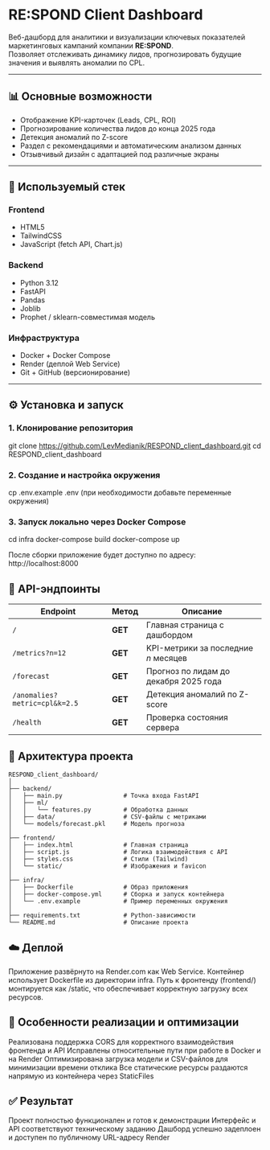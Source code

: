 # RE:SPOND Client Dashboard

Веб-дашборд для аналитики и визуализации ключевых показателей маркетинговых кампаний компании **RE:SPOND**.  
Позволяет отслеживать динамику лидов, прогнозировать будущие значения и выявлять аномалии по CPL.

---

## 📊 Основные возможности

- Отображение KPI-карточек (Leads, CPL, ROI)  
- Прогнозирование количества лидов до конца 2025 года  
- Детекция аномалий по Z-score  
- Раздел с рекомендациями и автоматическим анализом данных  
- Отзывчивый дизайн с адаптацией под различные экраны  

---

## 🧩 Используемый стек

### Frontend
- HTML5  
- TailwindCSS  
- JavaScript (fetch API, Chart.js)

### Backend
- Python 3.12  
- FastAPI  
- Pandas  
- Joblib  
- Prophet / sklearn-совместимая модель

### Инфраструктура
- Docker + Docker Compose  
- Render (деплой Web Service)  
- Git + GitHub (версионирование)

---

## ⚙️ Установка и запуск

### 1. Клонирование репозитория

git clone https://github.com/LevMedianik/RESPOND_client_dashboard.git
cd RESPOND_client_dashboard

### 2. Создание и настройка окружения

cp .env.example .env (при необходимости добавьте переменные окружения)

### 3. Запуск локально через Docker Compose

cd infra
docker-compose build
docker-compose up


После сборки приложение будет доступно по адресу:
http://localhost:8000

## 🧠 API-эндпоинты

| Endpoint | Метод | Описание |
|-----------|--------|----------|
| `/` | **GET** | Главная страница с дашбордом |
| `/metrics?n=12` | **GET** | KPI-метрики за последние *n* месяцев |
| `/forecast` | **GET** | Прогноз по лидам до декабря 2025 года |
| `/anomalies?metric=cpl&k=2.5` | **GET** | Детекция аномалий по Z-score |
| `/health` | **GET** | Проверка состояния сервера |


## 🧱 Архитектура проекта
```
RESPOND_client_dashboard/
│
├── backend/
│   ├── main.py                 # Точка входа FastAPI
│   ├── ml/
│   │   └── features.py         # Обработка данных
│   ├── data/                   # CSV-файлы с метриками
│   └── models/forecast.pkl     # Модель прогноза
│
├── frontend/
│   ├── index.html              # Главная страница
│   ├── script.js               # Логика взаимодействия с API
│   ├── styles.css              # Стили (Tailwind)
│   └── static/                 # Изображения и favicon
│
├── infra/
│   ├── Dockerfile              # Образ приложения
│   ├── docker-compose.yml      # Сборка и запуск контейнера
│   └── .env.example            # Пример переменных окружения
│
├── requirements.txt            # Python-зависимости
└── README.md                   # Описание проекта
```
## ☁️ Деплой

Приложение развёрнуто на Render.com как Web Service.
Контейнер использует Dockerfile из директории infra.
Путь к фронтенду (frontend/) монтируется как /static, что обеспечивает корректную загрузку всех ресурсов.

## 🧠 Особенности реализации и оптимизации

Реализована поддержка CORS для корректного взаимодействия фронтенда и API
Исправлены относительные пути при работе в Docker и на Render
Оптимизирована загрузка модели и CSV-файлов для минимизации времени отклика
Все статические ресурсы раздаются напрямую из контейнера через StaticFiles

## ✅ Результат

Проект полностью функционален и готов к демонстрации
Интерфейс и API соответствуют техническому заданию
Дашборд успешно задеплоен и доступен по публичному URL-адресу Render


